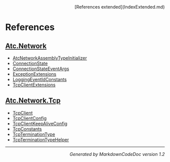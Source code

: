 <div style='text-align: right'>
[References extended](IndexExtended.md)
</div>

# References

## [Atc.Network](Atc.Network.md)

- [AtcNetworkAssemblyTypeInitializer](Atc.Network.md#atcnetworkassemblytypeinitializer)
- [ConnectionState](Atc.Network.md#connectionstate)
- [ConnectionStateEventArgs](Atc.Network.md#connectionstateeventargs)
- [ExceptionExtensions](Atc.Network.md#exceptionextensions)
- [LoggingEventIdConstants](Atc.Network.md#loggingeventidconstants)
- [TcpClientExtensions](Atc.Network.md#tcpclientextensions)

## [Atc.Network.Tcp](Atc.Network.Tcp.md)

- [TcpClient](Atc.Network.Tcp.md#tcpclient)
- [TcpClientConfig](Atc.Network.Tcp.md#tcpclientconfig)
- [TcpClientKeepAliveConfig](Atc.Network.Tcp.md#tcpclientkeepaliveconfig)
- [TcpConstants](Atc.Network.Tcp.md#tcpconstants)
- [TcpTerminationType](Atc.Network.Tcp.md#tcpterminationtype)
- [TcpTerminationTypeHelper](Atc.Network.Tcp.md#tcpterminationtypehelper)

<hr /><div style='text-align: right'><i>Generated by MarkdownCodeDoc version 1.2</i></div>
